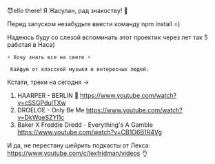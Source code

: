 😈ello there! Я Жасулан, рад знакоству! 👋

Перед запуском незабудьте ввести команду npm install =)


Надеюсь буду со слезой вспоминать этот проектик через лет так 5 работая в Наса)

    ⚡ Хочу знать все на свете ⚡

     Кайфую от классной музыки и интересных людей. 
     
Кстати, треки на сегодня -> 
1. HAARPER - BERLIN 🙉                              https://www.youtube.com/watch?v=cSSGPduITXw                      
2. DROELOE - Only Be Me                             https://www.youtube.com/watch?v=DkWqeSZYl1c
3. Baker X Freddie Dredd - Everything's A Gamble    https://www.youtube.com/watch?v=CB1O6B1R4Vg
                            
И да, не перестану шейрить подкасты от Лекса: https://www.youtube.com/c/lexfridman/videos 👌
